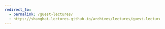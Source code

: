 ```yaml
---
redirect_to:
  - permalink: /guest-lectures/
  - https://shanghai-lectures.github.io/archives/lectures/guest-lectures.html
---
```

